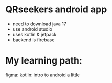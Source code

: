 # QRseekers android app

- need to download java 17
- use android studio
- uses kotlin & jetpack
- backend is firebase

# My learning path:
figma:
kotlin:
intro to android a little
